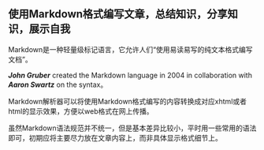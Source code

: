 ## 使用Markdown格式编写文章，总结知识，分享知识，展示自我


Markdown是一种轻量级标记语言，它允许人们“使用易读易写的纯文本格式编写文档”。  

***John Gruber*** created the Markdown language in 2004 in collaboration with ***Aaron Swartz*** on the syntax。  

Markdown解析器可以将使用Markdown格式编写的内容转换成对应xhtml或者html的显示效果，方便以web格式在网上传播。

虽然Markdown语法规范并不统一，但是基本差异比较小，平时用一些常用的语法即可，初期应将主要尽力放在文章内容上，而非具体显示格式细节上。
